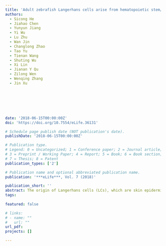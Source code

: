 ```yaml
---
title: 'Adult zebrafish Langerhans cells arise from hematopoietic stem/progenitor cells'
authors:
  - Sicong He
  - Jiahao Chen
  - Yunyun Jiang
  - Yi Wu 
  - Lu Zhu
  - Wan Jin
  - Changlong Zhao
  - Tao Yu
  - Tienan Wang
  - Shuting Wu
  - Xi Lin
  - Jianan Y Qu
  - Zilong Wen
  - Wenqing Zhang
  - Jin Xu







date: '2018-06-15T00:00:00Z'
doi: 'https://doi.org/10.7554/eLife.36131'

# Schedule page publish date (NOT publication's date).
publishDate: '2018-06-15T00:00:00Z'

# Publication type.
# Legend: 0 = Uncategorized; 1 = Conference paper; 2 = Journal article;
# 3 = Preprint / Working Paper; 4 = Report; 5 = Book; 6 = Book section;
# 7 = Thesis; 8 = Patent
publication_types: ['2']

# Publication name and optional abbreviated publication name.
publication: '***eLife***, Vol. 7 (2018)'

publication_short: ''
abstract: The origin of Langerhans cells (LCs), which are skin epidermis-resident macrophages, remains unclear. Current lineage tracing of LCs largely relies on the promoter-Cre-LoxP system, which often gives rise to contradictory conclusions with different promoters. Thus, reinvestigation with an improved tracing method is necessary. Here, using a laser-mediated temporal-spatial resolved cell labeling method, we demonstrated that most adult LCs originated from the ventral wall of the dorsal aorta (VDA), an equivalent to the mouse aorta, gonads, and mesonephros (AGM), where both hematopoietic stem cells (HSCs) and non-HSC progenitors are generated. Further fine-fate mapping analysis revealed that the appearance of LCs in adult zebrafish was correlated with the development of HSCs, but not T cell progenitors. Finally, we showed that the appearance of tissue-resident macrophages in the brain, liver, heart, and gut of adult zebrafish was also correlated with HSCs. Thus, the results of our study challenged the EMP-origin theory for LCs.
tags:
  
featured: false

# links:
# - name: ""
#   url: ""
url_pdf: 
projects: []

---
```





